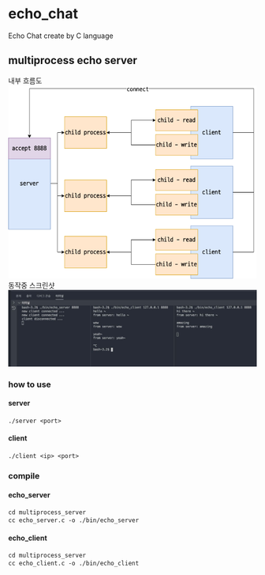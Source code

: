 # echo_chat
Echo Chat create by C language

## multiprocess echo server
내부 흐름도
![multiprocess echo server](./multiprocess_echo_server.png)
동작중 스크린샷
![multiprocess echo server photo](./multiprocess_echo_server_photo.jpg)
### how to use
#### server
```
./server <port>
```
#### client
```
./client <ip> <port>
```
### compile
#### echo_server
```
cd multiprocess_server
cc echo_server.c -o ./bin/echo_server
```
#### echo_client
```
cd multiprocess_server
cc echo_client.c -o ./bin/echo_client
```